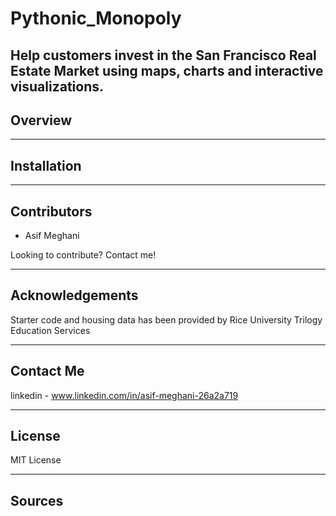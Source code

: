 # Pythonic_Monopoly
Help customers invest in the San Francisco Real Estate Market using maps, charts and interactive visualizations.
---

## Overview



---

## Installation

---

## Contributors

- Asif Meghani

Looking to contribute?
Contact me!

---

## Acknowledgements

Starter code and housing data has been provided by Rice University Trilogy Education Services

---

## Contact Me

linkedin - www.linkedin.com/in/asif-meghani-26a2a719

---

## License

MIT License

---

## Sources